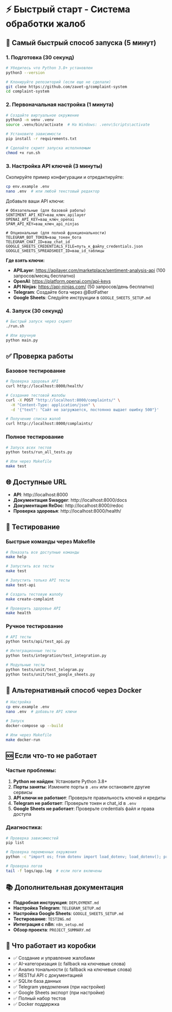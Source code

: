 # ⚡ Быстрый старт - Система обработки жалоб

## 🚀 Самый быстрый способ запуска (5 минут)

### 1. Подготовка (30 секунд)
```bash
# Убедитесь что Python 3.8+ установлен
python3 --version

# Клонируйте репозиторий (если еще не сделали)
git clone https://github.com/zavet-g/complaint-system
cd complaint-system
```

### 2. Первоначальная настройка (1 минута)
```bash
# Создайте виртуальное окружение
python3 -m venv .venv
source .venv/bin/activate  # На Windows: .venv\Scripts\activate

# Установите зависимости
pip install -r requirements.txt

# Сделайте скрипт запуска исполняемым
chmod +x run.sh
```

### 3. Настройка API ключей (3 минуты)
Скопируйте пример конфигурации и отредактируйте:

```bash
cp env.example .env
nano .env  # или любой текстовый редактор
```

Добавьте ваши API ключи:
```env
# Обязательные (для базовой работы)
SENTIMENT_API_KEY=ваш_ключ_apilayer
OPENAI_API_KEY=ваш_ключ_openai  
SPAM_API_KEY=ваш_ключ_api_ninjas

# Опциональные (для полной функциональности)
TELEGRAM_BOT_TOKEN=ваш_токен_бота
TELEGRAM_CHAT_ID=ваш_chat_id
GOOGLE_SHEETS_CREDENTIALS_FILE=путь_к_файлу_credentials.json
GOOGLE_SHEETS_SPREADSHEET_ID=ваш_id_таблицы
```

**Где взять ключи:**
- **APILayer**: https://apilayer.com/marketplace/sentiment-analysis-api (100 запросов/месяц бесплатно)
- **OpenAI**: https://platform.openai.com/api-keys
- **API Ninjas**: https://api-ninjas.com/ (50 запросов/день бесплатно)
- **Telegram**: Создайте бота через @BotFather
- **Google Sheets**: Следуйте инструкции в `GOOGLE_SHEETS_SETUP.md`

### 4. Запуск (30 секунд)
```bash
# Быстрый запуск через скрипт
./run.sh

# Или вручную
python main.py
```

## ✅ Проверка работы

### Базовое тестирование
```bash
# Проверка здоровья API
curl http://localhost:8000/health/

# Создание тестовой жалобы
curl -X POST "http://localhost:8000/complaints/" \
  -H "Content-Type: application/json" \
  -d '{"text": "Сайт не загружается, постоянно выдает ошибку 500"}'

# Получение списка жалоб
curl http://localhost:8000/complaints/
```

### Полное тестирование
```bash
# Запуск всех тестов
python tests/run_all_tests.py

# Или через Makefile
make test
```

## 🌐 Доступные URL

- **API**: http://localhost:8000
- **Документация Swagger**: http://localhost:8000/docs
- **Документация ReDoc**: http://localhost:8000/redoc
- **Проверка здоровья**: http://localhost:8000/health/

## 🧪 Тестирование

### Быстрые команды через Makefile
```bash
# Показать все доступные команды
make help

# Запустить все тесты
make test

# Запустить только API тесты
make test-api

# Создать тестовую жалобу
make create-complaint

# Проверить здоровье API
make health
```

### Ручное тестирование
```bash
# API тесты
python tests/api/test_api.py

# Интеграционные тесты
python tests/integration/test_integration.py

# Модульные тесты
python tests/unit/test_telegram.py
python tests/unit/test_google_sheets.py
```

## 🐳 Альтернативный способ через Docker

```bash
# Настройка
cp env.example .env
nano .env  # добавьте API ключи

# Запуск
docker-compose up --build

# Или через Makefile
make docker-run
```

## 🆘 Если что-то не работает

### Частые проблемы:
1. **Python не найден**: Установите Python 3.8+
2. **Порты заняты**: Измените порты в `.env` или остановите другие сервисы
3. **API ключи не работают**: Проверьте правильность ключей и кредиты
4. **Telegram не работает**: Проверьте токен и chat_id в `.env`
5. **Google Sheets не работает**: Проверьте credentials файл и права доступа

### Диагностика:
```bash
# Проверка зависимостей
pip list

# Проверка переменных окружения
python -c "import os; from dotenv import load_dotenv; load_dotenv(); print('API keys:', bool(os.getenv('OPENAI_API_KEY')))"

# Проверка логов
tail -f logs/app.log  # если логи включены
```

## 📚 Дополнительная документация

- **Подробная инструкция**: `DEPLOYMENT.md`
- **Настройка Telegram**: `TELEGRAM_SETUP.md`
- **Настройка Google Sheets**: `GOOGLE_SHEETS_SETUP.md`
- **Тестирование**: `TESTING.md`
- **Интеграция с n8n**: `n8n_setup.md`
- **Обзор проекта**: `PROJECT_SUMMARY.md`

## 🎯 Что работает из коробки

- ✅ Создание и управление жалобами
- ✅ AI-категоризация (с fallback на ключевые слова)
- ✅ Анализ тональности (с fallback на ключевые слова)
- ✅ RESTful API с документацией
- ✅ SQLite база данных
- ✅ Telegram уведомления (при настройке)
- ✅ Google Sheets экспорт (при настройке)
- ✅ Полный набор тестов
- ✅ Docker поддержка 